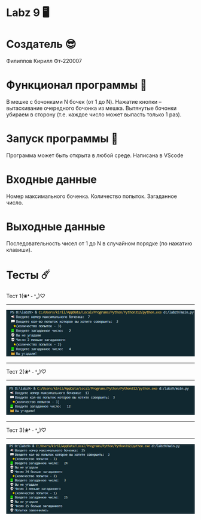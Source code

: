 # Labz 9 🖥️
# Создатель 😎
Филиппов Кирилл Фт-220007
# Функционал программы 🔑
В мешке с бочонками N бочек (от 1 до N). 
Нажатие кнопки – вытаскивание очередного бочонка из мешка. 
Вытянутые бочонки убираем в сторону (т.е. каждое число может выпасть только 1 раз). 
# Запуск программы 💪
Программа может быть открыта в любой среде.
Написана в VScode
# Входные данные
Номер максимального боченка.
Количество попыток.
Загаданное число.
# Выходные данные
Последовательность чисел от 1 до N в случайном порядке (по нажатию клавиши). 
# Тесты ☄️
Тест 1(❀❛ ֊ ❛„)♡
___
![1](1.jpg)
___
Тест 2(❀❛ ֊ ❛„)♡
___
![2](2.jpg)
___
Тест 3(❀❛ ֊ ❛„)♡
___
![3](3.jpg)